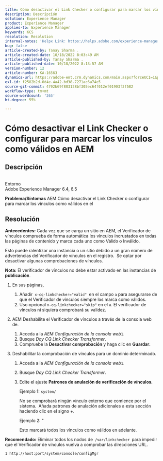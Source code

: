 ```yaml
---
title: Cómo desactivar el Link Checker o configurar para marcar los vínculos como válidos en AEM
description: Descripción
solution: Experience Manager
product: Experience Manager
applies-to: Experience Manager
keywords: KCS
resolution: Resolution
internal-notes: 'Helpx Link: https://helpx.adobe.com/experience-manager/kb/how-to-configure-linkchecker-tomark-alllinks-asvalid.html'
bug: false
article-created-by: Tanay Sharma .
article-created-date: 10/18/2022 8:03:49 AM
article-published-by: Tanay Sharma .
article-published-date: 10/18/2022 8:13:57 AM
version-number: 12
article-number: KA-16563
dynamics-url: https://adobe-ent.crm.dynamics.com/main.aspx?forceUCI=1&pagetype=entityrecord&etn=knowledgearticle&id=25976761-bb4e-ed11-bba2-0022480868ff
exl-id: f2582b2d-0d4e-4a42-bd38-7271ac6a74e5
source-git-commit: 4702b69f883128bf305ec64f012ef01903f3f582
workflow-type: tm+mt
source-wordcount: '265'
ht-degree: 55%

---
```


# Cómo desactivar el Link Checker o configurar para marcar los vínculos como válidos en AEM

## Descripción

<br>Entorno<br>
Adobe Experience Manager 6.4, 6.5


<b>Problema/Síntomas</b>
AEM Cómo desactivar el Link Checker o configurar para marcar los vínculos como válidos en el


## Resolución


<b>Antecedentes:</b> Cada vez que se carga un sitio en AEM, el Verificador de vínculos comprueba de forma automática los vínculos incrustados en todas las páginas de contenido y marca cada uno como Válido o Inválido.

Esto puede ralentizar una instancia o un sitio debido a un gran número de advertencias del Verificador de vínculos en el registro.  Se optar por desactivar algunas comprobaciones de vínculos.

<b>Nota:</b> El verificador de vínculos no debe estar activado en las instancias de <b>publicación</b>.



1. En sus páginas,
   1. Añadir` x-cq-linkchecker="valid" `en el campo `a` para asegurarse de que el Verificador de vínculos siempre los marca como válidos.
   2. Uso opcional `x-cq-linkchecker="skip"` en el `a`. El verificador de vínculos ni siquiera comprobará su validez.
2. AEM Deshabilite el Verificador de vínculos a través de la consola web de.
   1. Acceda a la *AEM Configuración de la consola web*`1`.
   2. Busque *Day CQ Link Checker Transformer*.
   3. Compruebe la <b>Desactivar comprobación</b> y haga clic en <b>Guardar</b>.
3. Deshabilitar la comprobación de vínculos para un dominio determinado.

   1. Acceda a la *AEM Configuración de la consola web*`1`.
   2. Busque *Day CQ Link Checker Transformer*.
   3. Edite el ajuste <b>Patrones de anulación de verificación de vínculos</b>.



      Ejemplo 1: `system/`

      No se comprobará ningún vínculo externo que comience por el sistema.  Añada patrones de anulación adicionales a esta sección haciendo clic en el signo +. 



      Ejemplo 2: &quot;

      Esto marcará todos los vínculos como válidos en adelante.




<b>Recomendado:</b> Eliminar todos los nodos de` /var/linkchecker `para impedir que el Verificador de vínculos vuelva a comprobar las direcciones URL.

`1 http://host:port/system/console/configMgr`
